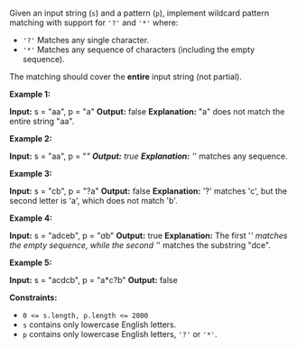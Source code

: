 
Given an input string (`s`) and a pattern (`p`), implement wildcard pattern matching with support for  `'?'`  and  `'*'`  where:

-   `'?'`  Matches any single character.
-   `'*'`  Matches any sequence of characters (including the empty sequence).

The matching should cover the  **entire**  input string (not partial).

**Example 1:**

**Input:** s = "aa", p = "a"
**Output:** false
**Explanation:** "a" does not match the entire string "aa".

**Example 2:**

**Input:** s = "aa", p = "*"
**Output:** true
**Explanation:** '*' matches any sequence.

**Example 3:**

**Input:** s = "cb", p = "?a"
**Output:** false
**Explanation:** '?' matches 'c', but the second letter is 'a', which does not match 'b'.

**Example 4:**

**Input:** s = "adceb", p = "*a*b"
**Output:** true
**Explanation:** The first '*' matches the empty sequence, while the second '*' matches the substring "dce".

**Example 5:**

**Input:** s = "acdcb", p = "a*c?b"
**Output:** false

**Constraints:**

-   `0 <= s.length, p.length <= 2000`
-   `s`  contains only lowercase English letters.
-   `p`  contains only lowercase English letters,  `'?'`  or  `'*'`.